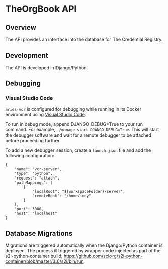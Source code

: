 # TheOrgBook API

## Overview

The API provides an interface into the database for The Credential Registry.

## Development

The API is developed in Django/Python.

## Debugging

### Visual Studio Code

`aries-vcr` is configured for debugging while running in its Docker environment using [Visual Studio Code](http://code.visualstudio.com).

To run in debug mode, append DJANGO_DEBUG=True to your run command. For example, `./manage start DJANGO_DEBUG=True`. This will start the debugger software and wait for a remote debugger to be attached before proceeding further.

To add a new debugger session, create a `launch.json` file and add the following configuration:
```
{
    "name": "vcr-server",
    "type": "python",
    "request": "attach",
    "pathMappings": [
        {
            "localRoot": "${workspaceFolder}/server",
            "remoteRoot": "/home/indy"
        }
    ],
    "port": 3000,
    "host": "localhost"
}
```

## Database Migrations

Migrations are triggered automatically when the Django/Python container is deployed.  The process it triggered by wrapper code injected as part of the s2i-python-container build; https://github.com/sclorg/s2i-python-container/blob/master/3.6/s2i/bin/run
